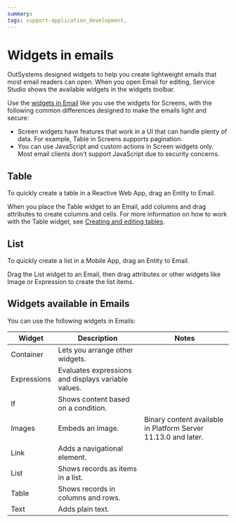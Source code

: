 ```yaml
---
summary:
tags: support-application_development,
---
```


# Widgets in emails

OutSystems designed widgets to help you create lightweight emails that most email readers can open. When you open Email for editing, Service Studio shows the available widgets in the widgets toolbar.

Use the [widgets in Email](#widgets-available-in-emails) like you use the widgets for Screens, with the following common differences designed to make the emails light and secure:

* Screen widgets have features that work in a UI that can handle plenty of data. For example, Table in Screens supports pagination.
* You can use JavaScript and custom actions in Screen widgets only. Most email clients don't support JavaScript due to security concerns.
 
## Table

<div class="info" markdown="1">

To quickly create a table in a Reactive Web App, drag an Entity to Email. 

</div>

When you place the Table widget to an Email, add columns and drag attributes to create columns and cells. For more information on how to work with the Table widget, see [Creating and editing tables](../../ui/table/intro.md).

## List

<div class="info" markdown="1">

To quickly create a list in a Mobile App, drag an Entity to Email. 

</div>

Drag the List widget to an Email, then drag attributes or other widgets like Image or Expression to create the list items. 

## Widgets available in Emails

You can use the following widgets in Emails:

| Widget      | Description                                         | Notes                                                          |
| ----------- | --------------------------------------------------- | -------------------------------------------------------------- |
| Container   | Lets you arrange other widgets.                     |                                                                |
| Expressions | Evaluates expressions and displays variable values. |                                                                |
| If          | Shows content based on a condition.                 |                                                                |
| Images      | Embeds an image.                                    | Binary content available in Platform Server 11.13.0 and later. |
| Link        | Adds a navigational element.                        |                                                                |
| List        | Shows records as items in a list.                   |                                                                |
| Table       | Shows records in columns and rows.                  |                                                                |
| Text        | Adds plain text.                                    |                                                                |
